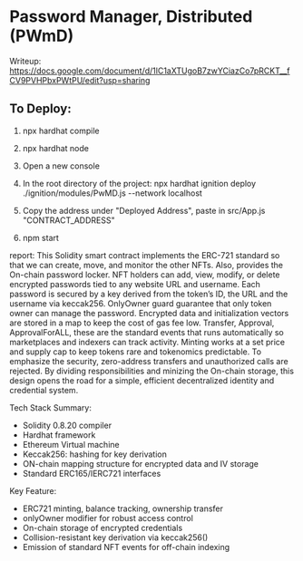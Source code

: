 # Password Manager, Distributed (PWmD)

Writeup: https://docs.google.com/document/d/1lC1aXTUgoB7zwYCiazCo7pRCKT__fCV9PVHPbxPWtPU/edit?usp=sharing

## To Deploy:

1. npx hardhat compile

2. npx hardhat node

3. Open a new console

4. In the root directory of the project: npx hardhat ignition deploy ./ignition/modules/PwMD.js --network localhost

5. Copy the address under "Deployed Address", paste in src/App.js "CONTRACT_ADDRESS"

6. npm start







report: 
This Solidity smart contract implements the ERC-721 standard so that we can create, move, and monitor the other NFTs. Also, provides the On-chain password locker. NFT holders can add, view, modify, or delete encrypted passwords tied to any website URL and username. Each password is secured by a key derived from the token’s ID, the URL and the username via keccak256. OnlyOwner guard guarantee that only token owner can manage the password. Encrypted data and initialization vectors are stored in a map to keep the cost of gas fee low. Transfer, Approval, ApprovalForALL, these are the standard events that runs automatically so marketplaces and indexers can track activity. Minting works at a set price and supply cap to keep tokens rare and tokenomics predictable. To emphasize the security, zero-address transfers and unauthorized calls are rejected. By dividing responsibilities and minizing the On-chain storage, this design opens the road for a simple, efficient decentralized identity and credential system. 

Tech Stack Summary:
-	Solidity 0.8.20 compiler
-	Hardhat framework
-	Ethereum Virtual machine 
-	Keccak256: hashing for key derivation
-	ON-chain mapping structure for encrypted data and IV storage
-	Standard ERC165/IERC721 interfaces

Key Feature:
-	ERC721 minting, balance tracking, ownership transfer
-	onlyOwner modifier for robust access control
-	On-chain storage of encrypted credentials
-	Collision-resistant key derivation via keccak256()
-	Emission of standard NFT events for off-chain indexing
